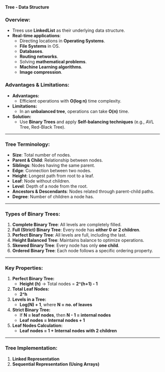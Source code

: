 **Tree - Data Structure**

### **Overview:**
- Trees use **LinkedList** as their underlying data structure.
- **Real-time applications**:
  - Directing locations in **Operating Systems**.
  - **File Systems** in OS.
  - **Databases**.
  - **Routing networks**.
  - Solving **mathematical problems**.
  - **Machine Learning algorithms**.
  - **Image compression**.

### **Advantages & Limitations:**
- **Advantages:**
  - Efficient operations with **O(log n)** time complexity.
- **Limitations:**
  - In an **unbalanced tree**, operations can take **O(n)** time.
- **Solution:**
  - Use **Binary Trees** and apply **Self-balancing techniques** (e.g., AVL Tree, Red-Black Tree).

---
### **Tree Terminology:**
- **Size**: Total number of nodes.
- **Parent & Child**: Relationship between nodes.
- **Siblings**: Nodes having the same parent.
- **Edge**: Connection between two nodes.
- **Height**: Longest path from root to a leaf.
- **Leaf**: Node without children.
- **Level**: Depth of a node from the root.
- **Ancestors & Descendants**: Nodes related through parent-child paths.
- **Degree**: Number of children a node has.

---
### **Types of Binary Trees:**
1. **Complete Binary Tree**: All levels are completely filled.
2. **Full (Strict) Binary Tree**: Every node has **either 0 or 2 children**.
3. **Perfect Binary Tree**: All levels are full, including the last.
4. **Height Balanced Tree**: Maintains balance to optimize operations.
5. **Skewed Binary Tree**: Every node has only **one child**.
6. **Ordered Binary Tree**: Each node follows a specific ordering property.

---
### **Key Properties:**
1. **Perfect Binary Tree:**
   - **Height (h)** → Total nodes = **2^(h+1) - 1**
2. **Total Leaf Nodes:**
   - **2^h**
3. **Levels in a Tree:**
   - **Log(N) + 1**, where **N = no. of leaves**
4. **Strict Binary Tree:**
   - If **N = leaf nodes**, then **N - 1 = internal nodes**
   - **Leaf nodes = Internal nodes + 1**
5. **Leaf Nodes Calculation:**
   - **Leaf nodes = 1 + Internal nodes with 2 children**

---
### **Tree Implementation:**
1. **Linked Representation**
2. **Sequential Representation (Using Arrays)**

